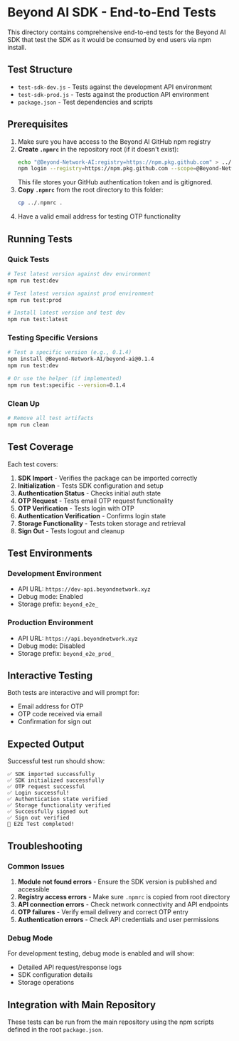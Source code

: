 # Beyond AI SDK - End-to-End Tests

This directory contains comprehensive end-to-end tests for the Beyond AI SDK that test the SDK as it would be consumed by end users via npm install.

## Test Structure

- `test-sdk-dev.js` - Tests against the development API environment
- `test-sdk-prod.js` - Tests against the production API environment
- `package.json` - Test dependencies and scripts

## Prerequisites

1. Make sure you have access to the Beyond AI GitHub npm registry
2. **Create `.npmrc`** in the repository root (if it doesn't exist):
   ```bash
   echo "@Beyond-Network-AI:registry=https://npm.pkg.github.com" > ../.npmrc
   npm login --registry=https://npm.pkg.github.com --scope=@Beyond-Network-AI
   ```
   This file stores your GitHub authentication token and is gitignored.
3. **Copy `.npmrc`** from the root directory to this folder:
   ```bash
   cp ../.npmrc .
   ```
4. Have a valid email address for testing OTP functionality

## Running Tests

### Quick Tests

```bash
# Test latest version against dev environment
npm run test:dev

# Test latest version against prod environment  
npm run test:prod

# Install latest version and test dev
npm run test:latest
```

### Testing Specific Versions

```bash
# Test a specific version (e.g., 0.1.4)
npm install @Beyond-Network-AI/beyond-ai@0.1.4
npm run test:dev

# Or use the helper (if implemented)
npm run test:specific --version=0.1.4
```

### Clean Up

```bash
# Remove all test artifacts
npm run clean
```

## Test Coverage

Each test covers:

1. **SDK Import** - Verifies the package can be imported correctly
2. **Initialization** - Tests SDK configuration and setup
3. **Authentication Status** - Checks initial auth state
4. **OTP Request** - Tests email OTP request functionality
5. **OTP Verification** - Tests login with OTP
6. **Authentication Verification** - Confirms login state
7. **Storage Functionality** - Tests token storage and retrieval
8. **Sign Out** - Tests logout and cleanup

## Test Environments

### Development Environment
- API URL: `https://dev-api.beyondnetwork.xyz`
- Debug mode: Enabled
- Storage prefix: `beyond_e2e_`

### Production Environment  
- API URL: `https://api.beyondnetwork.xyz`
- Debug mode: Disabled
- Storage prefix: `beyond_e2e_prod_`

## Interactive Testing

Both tests are interactive and will prompt for:
- Email address for OTP
- OTP code received via email
- Confirmation for sign out

## Expected Output

Successful test run should show:
```
✅ SDK imported successfully
✅ SDK initialized successfully
✅ OTP request successful
✅ Login successful!
✅ Authentication state verified
✅ Storage functionality verified
✅ Successfully signed out
✅ Sign out verified
🎉 E2E Test completed!
```

## Troubleshooting

### Common Issues

1. **Module not found errors** - Ensure the SDK version is published and accessible
2. **Registry access errors** - Make sure `.npmrc` is copied from root directory
3. **API connection errors** - Check network connectivity and API endpoints
4. **OTP failures** - Verify email delivery and correct OTP entry
5. **Authentication errors** - Check API credentials and user permissions

### Debug Mode

For development testing, debug mode is enabled and will show:
- Detailed API request/response logs
- SDK configuration details
- Storage operations

## Integration with Main Repository

These tests can be run from the main repository using the npm scripts defined in the root `package.json`. 